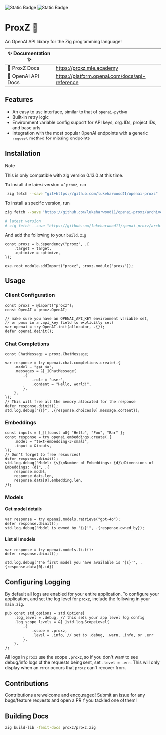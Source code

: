 ![Static Badge](https://img.shields.io/badge/zig-0.13.0-%23F7A41D?logo=zig&logoColor=%23F7A41D)
![Static Badge](https://img.shields.io/badge/License-MIT-blue)

# ProxZ 🦎

An OpenAI API library for the Zig programming language!

|✨ Documentation ✨||
|--|--|
|📙 ProxZ Docs |<https://proxz.mle.academy> |
|📗 OpenAI API Docs|<https://platform.openai.com/docs/api-reference>|

## Features

- An easy to use interface, similar to that of `openai-python`
- Built-in retry logic
- Environment variable config support for API keys, org. IDs, project IDs, and base urls
- Integration with the most popular OpenAI endpoints with a generic `request` method for missing endpoints

## Installation

> [!NOTE]  
> This is only compatible with zig version 0.13.0 at this time.

To install the latest version of `proxz`, run

```bash
 zig fetch --save "git+https://github.com/lukeharwood11/openai-proxz"
```

To install a specific version, run

```bash
zig fetch --save "https://github.com/lukeharwood11/openai-proxz/archive/refs/tags/<version>.tar.gz"

# latest version
# zig fetch --save "https://github.com/lukeharwood11/openai-proxz/archive/refs/tags/v0.0.2.tar.gz"
```

And add the following to your `build.zig`

```zig
const proxz = b.dependency("proxz", .{
    .target = target,
    .optimize = optimize,
});

exe.root_module.addImport("proxz", proxz.module("proxz"));
```

## Usage

### Client Configuration

```zig
const proxz = @import("proxz");
const OpenAI = proxz.OpenAI;
```

```zig
// make sure you have an OPENAI_API_KEY environment variable set,
// or pass in a .api_key field to explicitly set!
var openai = try OpenAI.init(allocator, .{});
defer openai.deinit();
```

### Chat Completions

```zig
const ChatMessage = proxz.ChatMessage;

var response = try openai.chat.completions.create(.{
    .model = "gpt-4o",
    .messages = &[_]ChatMessage{
        .{
            .role = "user",
            .content = "Hello, world!",
        },
    },
});
// This will free all the memory allocated for the response
defer response.deinit();
std.log.debug("{s}", .{response.choices[0].message.content});
```

### Embeddings

```zig
const inputs = [_][]const u8{ "Hello", "Foo", "Bar" };
const response = try openai.embeddings.create(.{
    .model = "text-embedding-3-small",
    .input = &inputs,
});
// Don't forget to free resources!
defer response.deinit();
std.log.debug("Model: {s}\nNumber of Embeddings: {d}\nDimensions of Embeddings: {d}", .{
    response.model,
    response.data.len,
    response.data[0].embedding.len,
});
```

### Models

#### Get model details

```zig
var response = try openai.models.retrieve("gpt-4o");
defer response.deinit();
std.log.debug("Model is owned by '{s}'", .{response.owned_by});
```

#### List all models

```zig
var response = try openai.models.list();
defer response.deinit();

std.log.debug("The first model you have available is '{s}'", .{response.data[0].id})
```

## Configuring Logging

By default all logs are enabled for your entire application.
To configure your application, and set the log level for `proxz`, include the following in your `main.zig`.

```zig
pub const std_options = std.Options{
    .log_level = .debug, // this sets your app level log config
    .log_scope_levels = &[_]std.log.ScopeLevel{
        .{
            .scope = .proxz,
            .level = .info, // set to .debug, .warn, .info, or .err
        },
    },
};
```

All logs in `proxz` use the scope `.proxz`, so if you don't want to see debug/info logs of the requests being sent, set `.level = .err`. This will only display when an error occurs that `proxz` can't recover from.

## Contributions

Contributions are welcome and encouraged! Submit an issue for any bugs/feature requests and open a PR if you tackled one of them!

## Building Docs

```bash
zig build-lib -femit-docs proxz/proxz.zig
```
